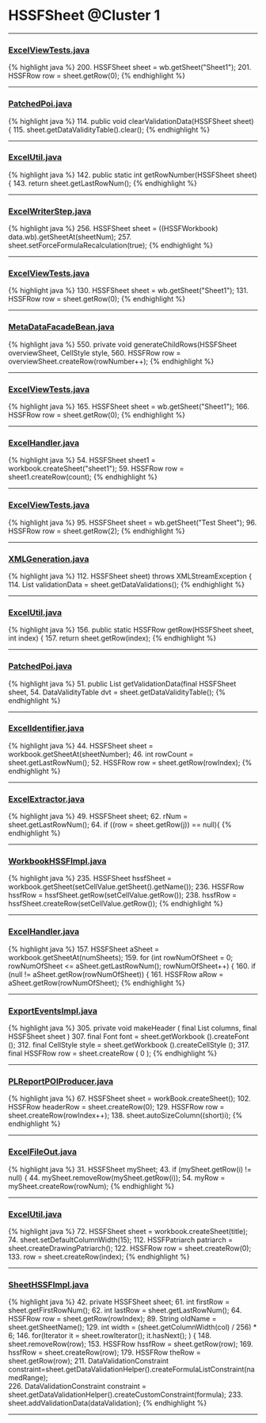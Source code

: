 # HSSFSheet @Cluster 1

***

### [ExcelViewTests.java](https://searchcode.com/codesearch/view/72414056/)
{% highlight java %}
200. HSSFSheet sheet = wb.getSheet("Sheet1");
201. HSSFRow row = sheet.getRow(0);
{% endhighlight %}

***

### [PatchedPoi.java](https://searchcode.com/codesearch/view/72854649/)
{% highlight java %}
114. public void clearValidationData(HSSFSheet sheet) {
115.   sheet.getDataValidityTable().clear();
{% endhighlight %}

***

### [ExcelUtil.java](https://searchcode.com/codesearch/view/71407799/)
{% highlight java %}
142. public static int getRowNumber(HSSFSheet sheet) {
143.     return sheet.getLastRowNum();
{% endhighlight %}

***

### [ExcelWriterStep.java](https://searchcode.com/codesearch/view/42462258/)
{% highlight java %}
256. HSSFSheet sheet = ((HSSFWorkbook) data.wb).getSheetAt(sheetNum);
257. sheet.setForceFormulaRecalculation(true);
{% endhighlight %}

***

### [ExcelViewTests.java](https://searchcode.com/codesearch/view/72414056/)
{% highlight java %}
130. HSSFSheet sheet = wb.getSheet("Sheet1");
131. HSSFRow row = sheet.getRow(0);
{% endhighlight %}

***

### [MetaDataFacadeBean.java](https://searchcode.com/codesearch/view/39694405/)
{% highlight java %}
550. private void generateChildRows(HSSFSheet overviewSheet, CellStyle style,
560.     HSSFRow row = overviewSheet.createRow(rowNumber++);
{% endhighlight %}

***

### [ExcelViewTests.java](https://searchcode.com/codesearch/view/72414056/)
{% highlight java %}
165. HSSFSheet sheet = wb.getSheet("Sheet1");
166. HSSFRow row = sheet.getRow(0);
{% endhighlight %}

***

### [ExcelHandler.java](https://searchcode.com/codesearch/view/71586384/)
{% highlight java %}
54. HSSFSheet sheet1 = workbook.createSheet("sheet1");
59.     HSSFRow row = sheet1.createRow(count); 
{% endhighlight %}

***

### [ExcelViewTests.java](https://searchcode.com/codesearch/view/72414056/)
{% highlight java %}
95. HSSFSheet sheet = wb.getSheet("Test Sheet");
96. HSSFRow row = sheet.getRow(2);
{% endhighlight %}

***

### [XMLGeneration.java](https://searchcode.com/codesearch/view/110498474/)
{% highlight java %}
112. HSSFSheet sheet) throws XMLStreamException {
114. List<HSSFDataValidation> validationData = sheet.getDataValidations();
{% endhighlight %}

***

### [ExcelUtil.java](https://searchcode.com/codesearch/view/71407799/)
{% highlight java %}
156. public static HSSFRow getRow(HSSFSheet sheet, int index) {
157.     return sheet.getRow(index);
{% endhighlight %}

***

### [PatchedPoi.java](https://searchcode.com/codesearch/view/72854649/)
{% highlight java %}
51. public List<HSSFDataValidation> getValidationData(final HSSFSheet sheet,
54.   DataValidityTable dvt = sheet.getDataValidityTable();
{% endhighlight %}

***

### [ExcelIdentifier.java](https://searchcode.com/codesearch/view/52992680/)
{% highlight java %}
44. HSSFSheet sheet = workbook.getSheetAt(sheetNumber);
46. int rowCount = sheet.getLastRowNum();
52.     HSSFRow row = sheet.getRow(rowIndex);
{% endhighlight %}

***

### [ExcelExtractor.java](https://searchcode.com/codesearch/view/48925127/)
{% highlight java %}
49. HSSFSheet sheet;
62.   rNum = sheet.getLastRowNum();
64.     if ((row = sheet.getRow(j)) == null){
{% endhighlight %}

***

### [WorkbookHSSFImpl.java](https://searchcode.com/codesearch/view/72854626/)
{% highlight java %}
235. HSSFSheet hssfSheet = workbook.getSheet(setCellValue.getSheet().getName());
236. HSSFRow hssfRow = hssfSheet.getRow(setCellValue.getRow());
238.     hssfRow = hssfSheet.createRow(setCellValue.getRow());
{% endhighlight %}

***

### [ExcelHandler.java](https://searchcode.com/codesearch/view/71586384/)
{% highlight java %}
157. HSSFSheet aSheet = workbook.getSheetAt(numSheets);
159. for (int rowNumOfSheet = 0; rowNumOfSheet <= aSheet.getLastRowNum(); rowNumOfSheet++) {
160.   if (null != aSheet.getRow(rowNumOfSheet)) {
161.     HSSFRow aRow = aSheet.getRow(rowNumOfSheet);
{% endhighlight %}

***

### [ExportEventsImpl.java](https://searchcode.com/codesearch/view/122444114/)
{% highlight java %}
305. private void makeHeader ( final List<Field> columns, final HSSFSheet sheet )
307.     final Font font = sheet.getWorkbook ().createFont ();
312.     final CellStyle style = sheet.getWorkbook ().createCellStyle ();
317.     final HSSFRow row = sheet.createRow ( 0 );
{% endhighlight %}

***

### [PLReportPOIProducer.java](https://searchcode.com/codesearch/view/43507470/)
{% highlight java %}
67. HSSFSheet sheet = workBook.createSheet();
102. HSSFRow headerRow = sheet.createRow(0);
129.   HSSFRow row = sheet.createRow(rowIndex++);
138.     sheet.autoSizeColumn((short)i);
{% endhighlight %}

***

### [ExcelFileOut.java](https://searchcode.com/codesearch/view/35739735/)
{% highlight java %}
31. HSSFSheet mySheet;
43.       if (mySheet.getRow(i) != null) {
44.         mySheet.removeRow(mySheet.getRow(i));
54.       myRow = mySheet.createRow(rowNum);
{% endhighlight %}

***

### [ExcelUtil.java](https://searchcode.com/codesearch/view/73315299/)
{% highlight java %}
72. HSSFSheet sheet = workbook.createSheet(title);
74. sheet.setDefaultColumnWidth(15);
112. HSSFPatriarch patriarch = sheet.createDrawingPatriarch();
122. HSSFRow row = sheet.createRow(0);
133.   row = sheet.createRow(index);
{% endhighlight %}

***

### [SheetHSSFImpl.java](https://searchcode.com/codesearch/view/72854680/)
{% highlight java %}
42. private HSSFSheet sheet;
61.   int firstRow = sheet.getFirstRowNum();
62.   int lastRow = sheet.getLastRowNum();
64.     HSSFRow row = sheet.getRow(rowIndex);
89.     String oldName = sheet.getSheetName();
129.     int width = (sheet.getColumnWidth(col) / 256) * 6;
146.     for(Iterator<Row> it = sheet.rowIterator(); it.hasNext(); ) {
148.         sheet.removeRow(row);
153.     HSSFRow hssfRow = sheet.getRow(row);
169.         hssfRow = sheet.createRow(row);
179.     HSSFRow theRow = sheet.getRow(row);
211.   DataValidationConstraint constraint=sheet.getDataValidationHelper().createFormulaListConstraint(namedRange);      
226.   DataValidationConstraint constraint = sheet.getDataValidationHelper().createCustomConstraint(formula);
233.   sheet.addValidationData(dataValidation);
{% endhighlight %}

***

